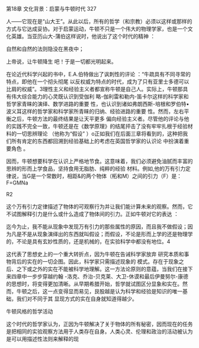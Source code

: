 第18章 文化背景：启蒙与牛顿时代 327

人——它现在是“山大王”。从此以后，所有的哲学（和宗教）必须以这样或那样的方式与它达成妥协。对于启蒙运动，牛顿不只是一个伟大的物理学家，也是一个文化英雄。当亚历山大-蒲伯这样说时，他说出了这个时代的精神 ：

自然和自然的法则隐没在黑夜中；

上帝说，让牛顿降生 吧！于是一切都光明起来。

在论近代科学兴起的书中，E.A.伯特做出了讽刺性的评论 ：“牛疏具有不同寻常的特点，即他在一个彻头彻尾 以反权威为特点的时代，成为了只有亚里士多德可以比肩的权威”。3理性主义和经验主义者都宣称牛顿是自己人。实际上，牛顿那具有伟大综合能力的心灵既认识到受伽利 略-伽利雷和勒内-笛卡尔这样的科学家和哲学家青睐的演绎、数学进路的重要 性，也认识到诸如弗朗西斯-培根和罗伯特•波义耳这样的哲学家和科学家所青睐的归纳、经验进路的重要 性。然而，左右平衡之后，牛顿方法的最终结果是让天平更多 偏向经验主义者。尽管他的评论与他的实践不完全一致，牛顿还是在《数学原理》的结尾抨击了没有牢牢扎根于经验材料的一切思辨理论 （他称为“假设” ）o正如我们在后面三章将看到的，这种把我们所有肯定的东西都回溯到经验基础上的考虑在英国哲学家的认识论 中扮演着重要角色 。

因而，牛顿想要科学在认识上严格地节食。这意味着，我们必须避免油腻而丰富的思辨的形而上学食品，坚持食用无脂肪、纯粹的经验 材料。例如,他的万有引力定律说，当G是一个常数时，相距&的两个物体（柘和M）之间的引力（F）是：F=GMNa

R2

这个万有引力定律描述了物体的可观察行为并让我们能计算未来的观察。然而，它不试图解释引力是什么或什么造成了物体间的引力。正如牛顿对它的表达 ：

迄今为止，我不能从现象中发现万有引力的那些属性的原因，而且我不做假设；因为凡是不是从现象演绎出的东西就叫假设；而假设，不论是形而上学的还是物理学的，不论是具有玄妙性质的，还是机械的，在实验科学中都没有地位。4

这代表了思想史上的一个重大转折点，因为牛顿在告诫科学家放弃 研究本质和事物背后的实在的一切企图。因此，科学家只需描述现象的 模式。存在于现象之后、之下或之外的实在不能被科学地理解。这一方法论原则的意蕴，当我们在接下来四章中一步步穿越约翰 -洛克、乔治-贝克莱、大卫-休谟和最后伊曼努尔-康德的思想时，将变得更加清晰。从早期希腊开始，哲学就试图区分显象和实在。然而，牛顿之后，这一点变得显而易见，艮股越是认为科学和经验是知识的唯一基础，我们对不同于其 显现方式的实在自身就知道得越少。

牛顿风格的哲学活动

这个时代的哲学家认为，正因为牛顿解决了关于物体的所有秘密，因而现在的任务是把相同的实验观察方法用于人类存在自身。人类心灵、伦理和政治的活动被认为是可以用描述性法则来解释的现 